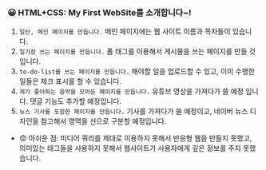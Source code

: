 ### 😀 HTML+CSS: My First WebSite를 소개합니다~!
1. ```일단, 메인 페이지를 만듭니다.``` 메인 페이지에는 웹 사이트 이름과 목차들이 있습니다.
2. ```일기장 쓰는 페이지를 만듭니다.``` 폼 태그를 이용해서 게시물을 쓰는 페이지를 만들 것입니다.
3. ```to-do-list를 쓰는 페이지를 만듭니다.``` 해야할 일을 업로드할 수 있고, 이미 수행한 일들은 체크 표시를 할 수 있습니다.
4. ```제가 좋아하는 음악을 모아둔 페이지를 만듭니다.``` 유튜브 영상을 가져다가 쓸 예정 입니다. 댓글 기능도 추가할 예정입니다.
5. ```뉴스 기사를 포함한 페이지를 만듭니다.``` 기사를 가져다가 쓸 예정이고, 네이버 뉴스 디자인을 참고해서 영역을 선으로 구분할 예정입니다.

* 😡 아쉬운 점: 미디어 쿼리를 제대로 이용하지 못해서 반응형 웹을 만들지 못했고, 의미있는 태그들을 사용하지 못해서 웹사이트가 사용자에게 깊은 정보를 주지 못했습니다.
